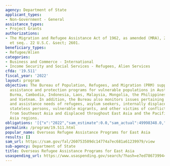 ```yaml
---
agency: Department of State
applicant_types:
- Non-Government - General
assistance_types:
- Project Grants
authorizations:
- The Migration and Refugee Assistance Act of 1962, as amended (MRA), 22 U.S.C. 2601
  et seq.. 22 U.S.C. &sect; 2601.
beneficiary_types:
- Refugee/Alien
categories:
- Business and Commerce - International
- Income Security and Social Services - Refugees, Alien Services
cfda: '19.511'
fiscal_year: '2022'
layout: program
objective: The Bureau of Population, Refugees, and Migration (PRM) supports NGO humanitarian
  assistance and protection programs for vulnerable populations in Australia, Bangladesh,
  Burma, Cambodia, Indonesia, Laos, Malaysia, Mongolia, the Philippines, Thailand,
  and Vietnam. In addition, the Bureau also monitors issues pertaining to the protection
  and assistance needs of refugees, asylum seekers, internally displaced persons (IDPs),
  stateless persons, vulnerable migrants, and other victims of conflict originating
  from Southeast Asia and displaced throughout East Asia and the Pacific and South
  Asia regions.
obligations: '[{"x":"2022","sam_estimate":0.0,"sam_actual":49998348.0,"usa_spending_actual":50025869.66},{"x":"2023","sam_estimate":0.0,"sam_actual":0.0,"usa_spending_actual":15718881.35},{"x":"2024","sam_estimate":0.0,"sam_actual":0.0,"usa_spending_actual":0.0}]'
permalink: /program/19.511.html
popular_name: Overseas Refugee Assistance Programs for East Asia
results: []
sam_url: https://sam.gov/fal/260753509dc14774a7ec681a61239979/view
sub-agency: Department of State
title: Overseas Refugee Assistance Programs for East Asia
usaspending_url: https://www.usaspending.gov/search/?hash=e7ed786739944f12b25698788fd416a3
---
```

